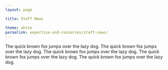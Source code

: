 ```yaml
---
layout: page

title: Staff News

theme: white
permalink: expertise-and-resources/staff-news/
---
```


The quick brown fox jumps over the lazy dog. The quick brown fox jumps over the lazy dog. The quick brown fox jumps over the lazy dog. The quick brown fox jumps over the lazy dog. The quick brown fox jumps over the lazy dog.
 